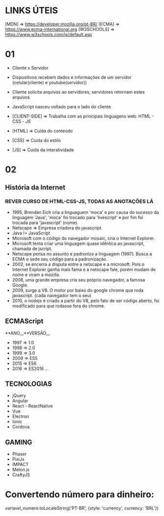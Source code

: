 # LINKS ÚTEIS

[MDN] => https://developer.mozilla.org/pt-BR/
[ECMA] => https://www.ecma-international.org
[W3SCHOOLS] => https://www.w3schools.com/js/default.asp

# 01

- Cliente x Servidor
- Dispositivos recebem dados e informações de um servidor (celular(cliente) e youtube(servidor))
- Cliente solicita arquivos ao servidores, servidores retornam estes arquivos
- JavaScript nasceu voltado para o lado do cliente

- [CLIENT-SIDE] => Trabalha com as principais linguagens web: HTML - CSS - _JS_
- [HTML] => Cuida do conteúdo
- [CSS] => Cuida do estilo
- [JS] => Cuida da interatividade

# 02

## História da Internet

### REVER CURSO DE HTML-CSS-JS, TODAS AS ANOTAÇÕES LÁ

- 1995, Brendan Eich cria a linguaguem 'moca' e por causa do sucesso da linguagem 'Java', 'moca' foi trocado para 'livescript' e por fim foi trocada para 'javascript' (nome).
- Netscape => Empresa criadora do javascript.
- Java != JavaScript
- Microsoft com o código do navegador mosaic, cria o Internet Explorer.
- Microsoft tenta criar uma linguagem quase idêntica ao javascript, chamada de jscript.
- Netscape pensa no assunto e padroniza a linguagem (1997). Busca a ECMA e sede seu código para a padronização.
- 2002, se encerra a disputa entre a netscape e a microsoft. Pois o Internet Explorer ganha mais fama e a netscape fale, porém mudam de nome e viram a mozilla.
- 2008, uma grande empresa cria seu próprio navegador, a famosa Google.
- 2009, surge a V8. O motor por baixo do google chrome que roda javascript. (cada navegador tem o seu)
- 2010, o nodejs é criado a partir do V8, pelo fato de ser código aberto, foi modificado para que rodasse fora do chrome.

## ECMAScript

**ANO\_\_**VERSÃO\_\_

- 1997 => 1.0
- 1998 => 2.0
- 1999 => 3.0
- 2009 => ES5
- 2015 => ES6
- 2016 => ES2016
  ...

## TECNOLOGIAS

- jQuery
- Angular
- React - ReactNative
- Vue
- Electron
- Ionic
- Cordova

## GAMING

- Phaser
- PixiJs
- IMPACT
- Melon.js
- CraftyJS

# Convertendo número para dinheiro:

variavel_numero.toLocaleString('PT-BR', {style: 'currency', currency: 'BRL'})
